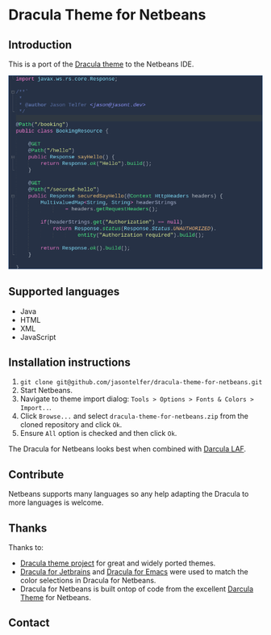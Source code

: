 # Dracula Theme for Netbeans
## Introduction
This is a port of the [Dracula theme](https://draculatheme.com) to the Netbeans IDE.

![Screenshot](./screenshots/dracula-netbeans-java-screenshot.png)

## Supported languages
- Java
- HTML
- XML
- JavaScript
 
## Installation instructions
1. `git clone git@github.com/jasontelfer/dracula-theme-for-netbeans.git`
2. Start Netbeans.
3. Navigate to theme import dialog: `Tools > Options > Fonts & Colors > Import..`.
4. Click `Browse...` and select `dracula-theme-for-netbeans.zip` from the cloned repository and click `Ok`.
5. Ensure `All` option is checked and then click `Ok`.

The Dracula for Netbeans looks best when combined with [Darcula LAF](http://plugins.netbeans.org/plugin/62424/darcula-laf-for-netbeans).

## Contribute
Netbeans supports many languages so any help adapting the Dracula to more languages is welcome.

## Thanks
Thanks to:
- [Dracula theme project](https://draculatheme.com) for great and widely ported themes.
- [Dracula for Jetbrains](https://github.com/dracula/jetbrains) and [Dracula for Emacs](https://github.com/dracula/emacs) were used to match the color selections in Dracula for Netbeans.
- Dracula for Netbeans is built ontop of code from the excellent [Darcula Theme](https://github.com/bulenkov/Darcula/) for Netbeans.

## Contact
 
